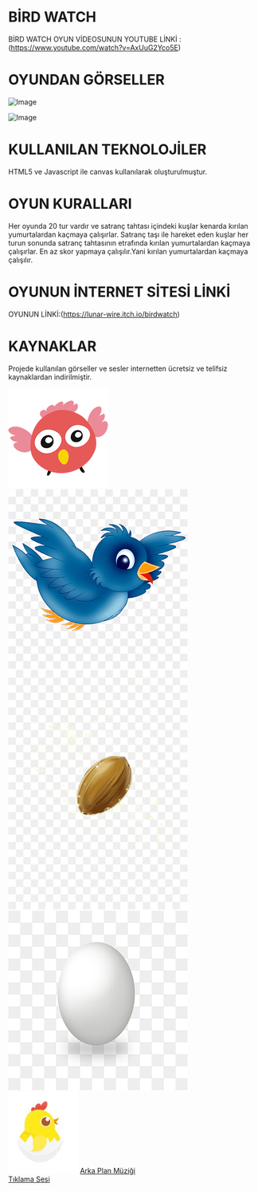  # BİRD WATCH
 
 BİRD WATCH OYUN VİDEOSUNUN YOUTUBE LİNKİ :  (https://www.youtube.com/watch?v=AxUuG2Yco5E)


# OYUNDAN GÖRSELLER 
 ![Image](https://github.com/user-attachments/assets/f7d7a3ca-5e5b-43d7-a0d4-a8c03cc833c1)

 ![Image](https://github.com/user-attachments/assets/7164232d-33d5-4a60-87e4-d4ec9a39485a) 


 # KULLANILAN TEKNOLOJİLER
 HTML5 ve Javascript ile canvas kullanılarak oluşturulmuştur.
 
 # OYUN KURALLARI 
 Her oyunda 20 tur vardır ve satranç tahtası içindeki kuşlar kenarda kırılan yumurtalardan kaçmaya çalışırlar.
 Satranç taşı ile hareket eden kuşlar her turun sonunda satranç tahtasının etrafında kırılan yumurtalardan kaçmaya çalışırlar.
 En az skor yapmaya çalışılır.Yani kırılan yumurtalardan kaçmaya çalışılır.

 # OYUNUN İNTERNET SİTESİ LİNKİ
 OYUNUN LİNKİ:(https://lunar-wire.itch.io/birdwatch)

 # KAYNAKLAR 
 Projede kullanılan görseller ve sesler internetten ücretsiz ve telifsiz kaynaklardan indirilmiştir.  

![Kuş](resimler/kus.png)  
![Kuş 1](resimler/kus1.png)  
![Tohum](resimler/tohum.png)  
![Yumurta](resimler/yumurta.png)  
![Kırılmış Yumurta](resimler/kirilmis.png)
[Arka Plan Müziği](sesler/arka-plan.mp3)  
[Tıklama Sesi](sesler/tik.mp3)


 

 

 


